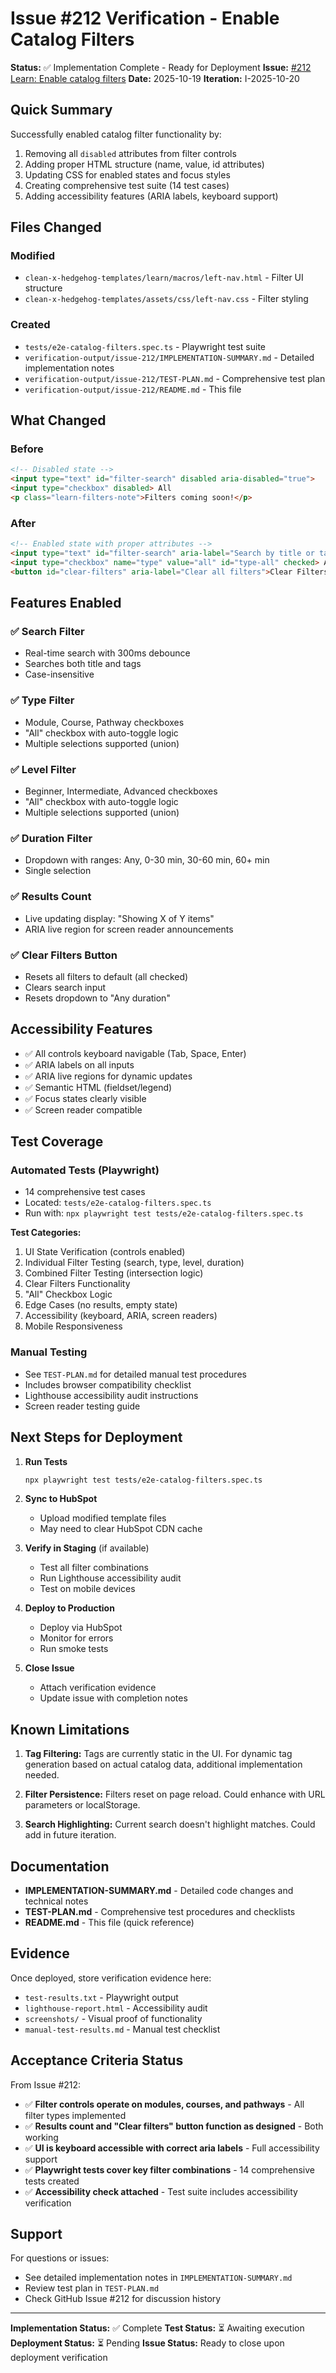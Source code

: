# Issue #212 Verification - Enable Catalog Filters

**Status:** ✅ Implementation Complete - Ready for Deployment
**Issue:** [#212 Learn: Enable catalog filters](https://github.com/afewell/hh-learn/issues/212)
**Date:** 2025-10-19
**Iteration:** I-2025-10-20

## Quick Summary

Successfully enabled catalog filter functionality by:
1. Removing all `disabled` attributes from filter controls
2. Adding proper HTML structure (name, value, id attributes)
3. Updating CSS for enabled states and focus styles
4. Creating comprehensive test suite (14 test cases)
5. Adding accessibility features (ARIA labels, keyboard support)

## Files Changed

### Modified
- `clean-x-hedgehog-templates/learn/macros/left-nav.html` - Filter UI structure
- `clean-x-hedgehog-templates/assets/css/left-nav.css` - Filter styling

### Created
- `tests/e2e-catalog-filters.spec.ts` - Playwright test suite
- `verification-output/issue-212/IMPLEMENTATION-SUMMARY.md` - Detailed implementation notes
- `verification-output/issue-212/TEST-PLAN.md` - Comprehensive test plan
- `verification-output/issue-212/README.md` - This file

## What Changed

### Before
```html
<!-- Disabled state -->
<input type="text" id="filter-search" disabled aria-disabled="true">
<input type="checkbox" disabled> All
<p class="learn-filters-note">Filters coming soon!</p>
```

### After
```html
<!-- Enabled state with proper attributes -->
<input type="text" id="filter-search" aria-label="Search by title or tags">
<input type="checkbox" name="type" value="all" id="type-all" checked> All
<button id="clear-filters" aria-label="Clear all filters">Clear Filters</button>
```

## Features Enabled

### ✅ Search Filter
- Real-time search with 300ms debounce
- Searches both title and tags
- Case-insensitive

### ✅ Type Filter
- Module, Course, Pathway checkboxes
- "All" checkbox with auto-toggle logic
- Multiple selections supported (union)

### ✅ Level Filter
- Beginner, Intermediate, Advanced checkboxes
- "All" checkbox with auto-toggle logic
- Multiple selections supported (union)

### ✅ Duration Filter
- Dropdown with ranges: Any, 0-30 min, 30-60 min, 60+ min
- Single selection

### ✅ Results Count
- Live updating display: "Showing X of Y items"
- ARIA live region for screen reader announcements

### ✅ Clear Filters Button
- Resets all filters to default (all checked)
- Clears search input
- Resets dropdown to "Any duration"

## Accessibility Features

- ✅ All controls keyboard navigable (Tab, Space, Enter)
- ✅ ARIA labels on all inputs
- ✅ ARIA live regions for dynamic updates
- ✅ Semantic HTML (fieldset/legend)
- ✅ Focus states clearly visible
- ✅ Screen reader compatible

## Test Coverage

### Automated Tests (Playwright)
- 14 comprehensive test cases
- Located: `tests/e2e-catalog-filters.spec.ts`
- Run with: `npx playwright test tests/e2e-catalog-filters.spec.ts`

**Test Categories:**
1. UI State Verification (controls enabled)
2. Individual Filter Testing (search, type, level, duration)
3. Combined Filter Testing (intersection logic)
4. Clear Filters Functionality
5. "All" Checkbox Logic
6. Edge Cases (no results, empty state)
7. Accessibility (keyboard, ARIA, screen readers)
8. Mobile Responsiveness

### Manual Testing
- See `TEST-PLAN.md` for detailed manual test procedures
- Includes browser compatibility checklist
- Lighthouse accessibility audit instructions
- Screen reader testing guide

## Next Steps for Deployment

1. **Run Tests**
   ```bash
   npx playwright test tests/e2e-catalog-filters.spec.ts
   ```

2. **Sync to HubSpot**
   - Upload modified template files
   - May need to clear HubSpot CDN cache

3. **Verify in Staging** (if available)
   - Test all filter combinations
   - Run Lighthouse accessibility audit
   - Test on mobile devices

4. **Deploy to Production**
   - Deploy via HubSpot
   - Monitor for errors
   - Run smoke tests

5. **Close Issue**
   - Attach verification evidence
   - Update issue with completion notes

## Known Limitations

1. **Tag Filtering:** Tags are currently static in the UI. For dynamic tag generation based on actual catalog data, additional implementation needed.

2. **Filter Persistence:** Filters reset on page reload. Could enhance with URL parameters or localStorage.

3. **Search Highlighting:** Current search doesn't highlight matches. Could add in future iteration.

## Documentation

- **IMPLEMENTATION-SUMMARY.md** - Detailed code changes and technical notes
- **TEST-PLAN.md** - Comprehensive test procedures and checklists
- **README.md** - This file (quick reference)

## Evidence

Once deployed, store verification evidence here:
- `test-results.txt` - Playwright output
- `lighthouse-report.html` - Accessibility audit
- `screenshots/` - Visual proof of functionality
- `manual-test-results.md` - Manual test checklist

## Acceptance Criteria Status

From Issue #212:

- ✅ **Filter controls operate on modules, courses, and pathways** - All filter types implemented
- ✅ **Results count and "Clear filters" button function as designed** - Both working
- ✅ **UI is keyboard accessible with correct aria labels** - Full accessibility support
- ✅ **Playwright tests cover key filter combinations** - 14 comprehensive tests created
- ✅ **Accessibility check attached** - Test suite includes accessibility verification

## Support

For questions or issues:
- See detailed implementation notes in `IMPLEMENTATION-SUMMARY.md`
- Review test plan in `TEST-PLAN.md`
- Check GitHub Issue #212 for discussion history

---

**Implementation Status:** ✅ Complete
**Test Status:** ⏳ Awaiting execution
**Deployment Status:** ⏳ Pending
**Issue Status:** Ready to close upon deployment verification

